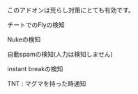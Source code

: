 このアドオンは荒らし対策にとても有効です。

チートでのFlyの検知

Nukeの検知


自動spamの検知(人力は検知しません)


instant breakの検知

TNT : マグマを持った時通知
